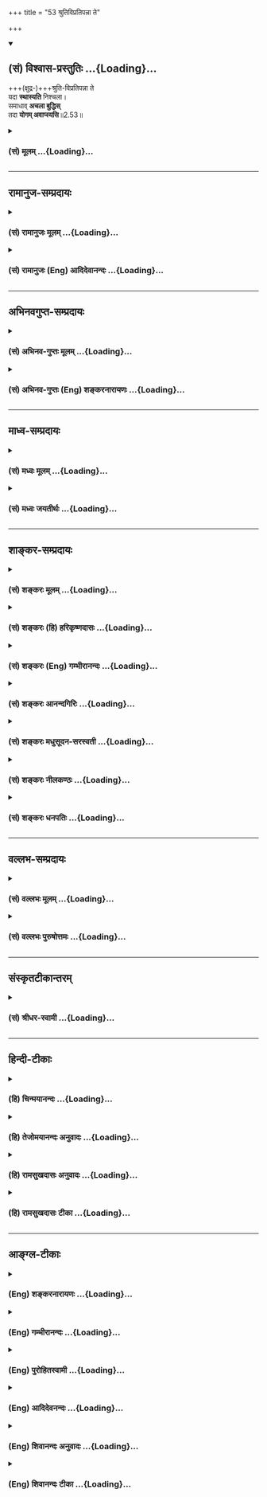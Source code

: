+++
title = "53 श्रुतिविप्रतिपन्ना ते"

+++
<div class="js_include" newlevelforh1="2" title="(सं) विश्वास-प्रस्तुतिः" unfilled url="/purANam_vaiShNavam/mahAbhAratam/06-bhIShma-parva/03-bhagavad-gItA-parva/saMskRtam/vishvAsa-prastutiH/02_sAnkhya-yogaH_sarva-/53_shrutivipratipann.md">
<details open><summary><h2>(सं) विश्वास-प्रस्तुतिः ...{Loading}...</h2></summary>

+++(क्षुद्र-)+++श्रुति-विप्रतिपन्ना ते  
यदा **स्थास्यति** निश्चला।  
समाधाव् **अचला बुद्धिस्**  
तदा **योगम् अवाप्स्यसि**॥2.53॥
</details>
</div>
<div class="js_include collapsed" newlevelforh1="3" title="(सं) मूलम्" unfilled url="/purANam_vaiShNavam/mahAbhAratam/06-bhIShma-parva/03-bhagavad-gItA-parva/saMskRtam/mUlam/02_sAnkhya-yogaH_sarva-/53_shrutivipratipann.md">
<details><summary><h3>(सं) मूलम् ...{Loading}...</h3></summary>

श्रुतिविप्रतिपन्ना ते यदा स्थास्यति निश्चला।  
समाधावचला बुद्धिस्तदा योगमवाप्स्यसि।।2.53।।
</details>
</div>


_________________
## रामानुज-सम्प्रदायः
<div class="js_include collapsed" newlevelforh1="3" title="(सं) रामानुजः मूलम्" unfilled url="/purANam_vaiShNavam/mahAbhAratam/06-bhIShma-parva/03-bhagavad-gItA-parva/saMskRtam/rAmAnujaH/mUlam/02_sAnkhya-yogaH_sarva-/53_shrutivipratipann.md">
<details><summary><h3>(सं) रामानुजः मूलम् ...{Loading}...</h3></summary>

।।2.53।।**श्रुतिः** श्रवणम् अस्मत्तः श्रवणेन **वि**शेषतः
**प्रतिपन्ना** सकलेतरविसजातीयनित्यनिरतिशयसूक्ष्मतत्त्वविषया स्वयम्
**अचला** एकरूपा **बुद्धिः** असङ्गकर्मानुष्ठानेन विमलीकृते मनसि
**यदा निश्चला स्थास्यति तदा योगम्** आत्मावलोकनम् **अवाप्स्यसि।**
एतद् उक्तं भवति शास्त्रजन्यात्मज्ञानपूर्वककर्मयोगः
स्थितप्रज्ञताख्यज्ञाननिष्ठाम् आपादयति ज्ञाननिष्ठारूपा स्थितप्रज्ञता तु
योगाख्यम् आत्मावलोकनं साधयति इति।  
एवम् उक्तः पार्थो निःसङ्गकर्मानुष्ठानरूपकर्मयोगसाध्यस्थितप्रज्ञतया
योगसाधनभूतायाः स्वरूपं स्थितप्रज्ञस्यानुष्ठानप्रकारं च पृच्छति  

</details>
</div>
<div class="js_include collapsed" newlevelforh1="3" title="(सं) रामानुजः (Eng) आदिदेवानन्दः" unfilled url="/purANam_vaiShNavam/mahAbhAratam/06-bhIShma-parva/03-bhagavad-gItA-parva/saMskRtam/rAmAnujaH/english/AdidevAnandaH/02_sAnkhya-yogaH_sarva-/53_shrutivipratipann.md">
<details><summary><h3>(सं) रामानुजः (Eng) आदिदेवानन्दः ...{Loading}...</h3></summary>

2.53 Here 'Sruti' means hearing (and not the Veda). When your intellect,
which, by hearing from us, has become specially enlightened, having for
its object the eternal, unsurpassed and subtle self - which belongs to a
class different from all other entities -, then the intellect is firmly
fixed, i.e., in a single psychosis and stands unshaken. In such a
concentrated mind, purified by the performance of duties without
attachment, will be generated true Yoga, which consists in the vision of
the self. What is said is this: Karma Yoga, which presupposes the
knowledge of the real nature of the self obtained from the scriptures,
leads to a firm devotion to knowledge known as the state of firm wisdom;
and the state of 'firm wisdom;' which is in the form of devotion to
knowledge, generates the vision of the self; this vision is here called
Yoga. Arjuna, thus taught, estions about the nature of 'firm wisdom'
which constitutes the means for the attainment of Yoga and which itself
is attainable through Karma Yoga which consists in work with detachment,
and also about the mode of behaviour of a man of 'firm wisdom.'

</details>
</div>


_________________
## अभिनवगुप्त-सम्प्रदायः
<div class="js_include collapsed" newlevelforh1="3" title="(सं) अभिनव-गुप्तः मूलम्" unfilled url="/purANam_vaiShNavam/mahAbhAratam/06-bhIShma-parva/03-bhagavad-gItA-parva/saMskRtam/abhinava-guptaH/mUlam/02_sAnkhya-yogaH_sarva-/53_shrutivipratipann.md">
<details><summary><h3>(सं) अभिनव-गुप्तः मूलम् ...{Loading}...</h3></summary>

।।2.54 2.55।। यदा ते इति। श्रुतीति। तत्र च योगबुद्धिप्राप्त्यबसरे तव
स्फुटमेवेदमभिज्ञानम् श्रोतव्यस्य +++(S omits श्रोतव्यस्य)+++ श्रुतस्य
अभिलष्यमाणस्य च +++(N वा instead of च)+++ आगमस्य उभस्यापि निर्वेदभावत्वम् +++(SK
भाक्त्वम्)+++। अनेन चेदमुक्तम् अविद्यापद +++(N अविद्यमद)+++
निपतितप्रमात्रनुग्राहकशास्त्रश्रवणसंस्कारविप्रलम्भमहिमा अयं यत्
तवास्थाने कुलक्षयादिदोषदर्शनम्। तत्तु तथाशासनबहुमानविगलने विगलिष्यति
इति।  

</details>
</div>
<div class="js_include collapsed" newlevelforh1="3" title="(सं) अभिनव-गुप्तः (Eng) शङ्करनारायणः" unfilled url="/purANam_vaiShNavam/mahAbhAratam/06-bhIShma-parva/03-bhagavad-gItA-parva/saMskRtam/abhinava-guptaH/english/shankaranArAyaNaH/02_sAnkhya-yogaH_sarva-/53_shrutivipratipann.md">
<details><summary><h3>(सं) अभिनव-गुप्तः (Eng) शङ्करनारायणः ...{Loading}...</h3></summary>

2.52-53 Yada te etc. Sruti-etc. At the time, when the determining facult
with regard to the Yoga is attained, the clear sign of recognizing it,
is this : An attitude of futility about the revealed literature that has
to be listened to, that has been listened to and that is being declared.
What has been declared by the above is this : 'This present view of
yours about the ruination of your race is out of place and it is due to
the influence of your deceptive notion, born of mental impressions
created by your listening to the teachings of those scriptures that
favour the observers who are fallen deep into the course of ignorance.
But, that view shall vanish when the respect for such a teaching
disappears.

</details>
</div>


_________________
## माध्व-सम्प्रदायः
<div class="js_include collapsed" newlevelforh1="3" title="(सं) मध्वः मूलम्" unfilled url="/purANam_vaiShNavam/mahAbhAratam/06-bhIShma-parva/03-bhagavad-gItA-parva/saMskRtam/madhvaH/mUlam/02_sAnkhya-yogaH_sarva-/53_shrutivipratipann.md">
<details><summary><h3>(सं) मध्वः मूलम् ...{Loading}...</h3></summary>

।।2.53।। तदेव स्पष्टयति श्रुतिविप्रतिपन्नेति। पूर्वं
श्रुतिभिर्वेदैर्विप्रतिपन्ना विरुद्धा सती यदा वेदार्थानुकूलेन
तत्त्वनिश्चयेन विपरीतवाग्भिरपि निश्चला भवति ततश्च समाधावचला।
ब्रह्मप्रत्यक्षदर्शनेन भेरीताडनादावपि परमानन्दमग्नत्वात्। तदा
योगमवाप्स्यसि उपायसिद्धो भवसीत्यर्थः।  

</details>
</div>
<div class="js_include collapsed" newlevelforh1="3" title="(सं) मध्वः जयतीर्थः" unfilled url="/purANam_vaiShNavam/mahAbhAratam/06-bhIShma-parva/03-bhagavad-gItA-parva/saMskRtam/madhvaH/jayatIrthaH/02_sAnkhya-yogaH_sarva-/53_shrutivipratipann.md">
<details><summary><h3>(सं) मध्वः जयतीर्थः ...{Loading}...</h3></summary>

।।2.53।। ननूत्तरश्लोकेऽपि योगानुष्ठानविधिरेवोच्यतेऽतः पुनरुक्तिदोष इत्यत
आह **तदेवे**ति। किं तन्मोहकलिलं कीदृशं च तदतितरणं इत्याकाङ्क्षायां
पुंसां अधममध्यमोत्तमावस्थादिप्रदर्शनेन पूर्वश्लोकोक्तमेव
योगानुष्ठानावधिमनेन स्पष्टं करोतीत्यर्थः। नन्वत्रश्रुतिविप्रतिपन्ना इति
श्रवणादितो वैराग्यमुच्यते यथाह भास्करःवस्त्वन्तरश्रवणाद्विरक्तेति। ततः
पूर्वत्रापि वैराग्यमर्थः स्यात्। निश्चलाऽचलेति च पुनरुक्तिश्च।  
  
योगावाप्तेरुत्तरा चेयमवस्था तत्कथमुच्यतेतदा योगमवाप्स्यसि इति शङ्कायां
श्लोकं व्याचष्टे **पूर्व**मिति। पूर्वावस्थायाः सामर्थ्यलब्धं
वैलक्षण्यं दर्शयितुमुक्तंवेदार्थेति। चलनप्रसक्तिं दर्शयति 
**विपरीते**ति। असच्छास्त्रैरित्यर्थः। अनेन परोक्षज्ञानकाष्ठा दर्शिता।
परोक्षतत्त्वनिश्चयानुवृत्तिव्युदासायोक्तम् **ब्रह्मे**ति। अत्रापि
चलनप्रसक्तिमाह **भेरी**ति। एतत्कथमित्यत आह **परमे**ति। परमानन्दे
उपायसिद्धो भवसीत्यर्थः। एतेनापरोक्षज्ञानकाष्ठा दर्शिता। उपायेन सिद्धः
प्राप्तफलः। योगशब्देन तत्फलमुपलक्ष्यत इति भावः।
श्लोकद्वयेप्येतदवस्थाप्राप्तिर्योगानुष्ठानावधिरिति तात्पर्यम्।  

</details>
</div>


_________________
## शाङ्कर-सम्प्रदायः
<div class="js_include collapsed" newlevelforh1="3" title="(सं) शङ्करः मूलम्" unfilled url="/purANam_vaiShNavam/mahAbhAratam/06-bhIShma-parva/03-bhagavad-gItA-parva/saMskRtam/shankaraH/mUlam/02_sAnkhya-yogaH_sarva-/53_shrutivipratipann.md">
<details><summary><h3>(सं) शङ्करः मूलम् ...{Loading}...</h3></summary>

।।2.53।।  
  
**श्रुतिविप्रतिपन्ना** अनेकसाध्यसाधनसंबन्धप्रकाशनश्रुतिभिः श्रवणैः
प्रवृत्तिनिवृत्तिलक्षणैः विप्रतिपन्ना नानाप्रतिपन्ना विक्षिप्ता सती ते
तव बुद्धिः **यदा** यस्मिन् काले **स्थास्यति** स्थिरीभूता भविष्यति
**निश्चला** विक्षेपचलनवर्जिता सती **समाधौ** समाधीयते
चित्तमस्मिन्निति समाधिः आत्मा तस्मिन् आत्मनि इत्येतत्। **अचला**
तत्रापि विकल्पवर्जिता इत्येतत्। **बुद्धिः** अन्तःकरणम्। **तदा**
तस्मिन्काले **योगम् अवाप्स्यसि** विवेकप्रज्ञां समाधिं प्राप्स्यसि।।  
प्रश्नबीजं प्रतिलभ्य अर्जुन उवाच लब्धसमाधिप्रज्ञस्य लक्षणबुभुत्सया  
  
अर्जुन उवाच  
  

</details>
</div>
<div class="js_include collapsed" newlevelforh1="3" title="(सं) शङ्करः (हि) हरिकृष्णदासः" unfilled url="/purANam_vaiShNavam/mahAbhAratam/06-bhIShma-parva/03-bhagavad-gItA-parva/saMskRtam/shankaraH/hindI/harikRShNadAsaH/02_sAnkhya-yogaH_sarva-/53_shrutivipratipann.md">
<details><summary><h3>(सं) शङ्करः (हि) हरिकृष्णदासः ...{Loading}...</h3></summary>

।।2.53।। यदि तू पूछे कि मोहरूप मलिनतासे पार होकर आत्मविवेकजन्य बुद्धिको
प्राप्त हुआ मैं कर्मयोगके फलरूप परमार्थयोगको ( ज्ञानको ) कब पाऊँगा तो
सुन  
  
अनेक साध्य साधन और उनका सम्बन्ध बतलानेवाली श्रुतियोंसे विप्रतिपन्न
अर्थात् नाना भावोंको प्राप्त हुई विक्षिप्त हुई तेरी बुद्धि जब समाधिमें
यानी जिसमें चित्तका समाधान किया जाय वह समाधि है इस व्युत्पत्तिसे आत्माका
नाम समाधि है उसमें अचल और दृढ़ स्थिर हो जायगी यानी विक्षेपरूप चलनसे और
विकल्पसे रहित होकर स्थिर हो जायगी।  
तब तू योगको प्राप्त होगा अर्थात् विवेकजनित बुद्धिरूप समाधिनिष्ठाको
पावेगा।  

</details>
</div>
<div class="js_include collapsed" newlevelforh1="3" title="(सं) शङ्करः (Eng) गम्भीरानन्दः" unfilled url="/purANam_vaiShNavam/mahAbhAratam/06-bhIShma-parva/03-bhagavad-gItA-parva/saMskRtam/shankaraH/english/gambhIrAnandaH/02_sAnkhya-yogaH_sarva-/53_shrutivipratipann.md">
<details><summary><h3>(सं) शङ्करः (Eng) गम्भीरानन्दः ...{Loading}...</h3></summary>

2.53 If it be asked, 'By becoming possessed of the wisdom arising from
the discrimination about the Self after overcoming the turbidity of
delusion, when shall I attain the yoga of the supreme Reality which is
the fruit that results from Karma-yoga;', then listen to that; Yada,
when at the time when; te, your; buddhih, mind; that has become
sruti-vi-pratipanna, bewildered, tossed about, by hearing (the Vedas)
that reveal the diverse ends, means, and (their) relationship, i.e. are
filled with divergent ideas; sthasyati, will become; niscala,
unshakable, free from the trubulence in the form of distractions; and
acala, steadfast, that is to say, free from doubt even in that
(unshakable) state; samadhau, in samadhi, that is to say, in the Self
samadhi being derived in the sense of that in which the mind is fixed;
tada, then, at that time; avapsyasi, you will attain; yogam, Yoga, the
enlightenment, Self-absorption, that arises from discrimination. Having
got an occasion for iniry, Arjuna, with a view to knowing the
characteristics of one who has the realization of the Self, \[By the
word samadhi is meant the enlightenment arising from discrimination,
which has been spoken of in the commentary on the previous verse. The
steadfastness which the monks have in that enlightenment is called
steadfastness in Knowledge. Or the phrase may mean, 'the enlightenment
achieved through meditation on the Self', i.e. the realization of the
supreme Goal.\] asked:

</details>
</div>
<div class="js_include collapsed" newlevelforh1="3" title="(सं) शङ्करः आनन्दगिरिः" unfilled url="/purANam_vaiShNavam/mahAbhAratam/06-bhIShma-parva/03-bhagavad-gItA-parva/saMskRtam/shankaraH/AnandagiriH/02_sAnkhya-yogaH_sarva-/53_shrutivipratipann.md">
<details><summary><h3>(सं) शङ्करः आनन्दगिरिः ...{Loading}...</h3></summary>

।।2.53।। बुद्धिशुद्धिविवेकवैराग्यासिद्धावपि पूर्वोक्तबुद्धिप्राप्तिकालो
दर्शितो न भवतीति शङ्कते **मोहेति।**
प्रागुक्तविवेकादियुक्तबुद्धेरात्मनि स्थैर्यावस्थायां
प्रकृतबुद्धिसिद्धिरित्याह **तच्छृण्विति।** पृष्टं कालविशेषाख्यं वस्तु
तच्छब्देन गृह्यते बुद्धेः श्रुतिविप्रतिपन्नत्वं विशदयति **अनेकेति।**
नानाश्रुतिप्रतिपन्नत्वमेव संक्षिपति **विक्षिप्तेति।** उक्तं
हेतुद्वयमनुरुध्य वैराग्यपरिपाकावस्था कालशब्दार्थः नैश्चल्यं
विक्षेपराहित्यम् अचलत्वं विकल्पशून्यत्वं विक्षेपो विपर्ययः विकल्पः संशय
इति विवेकः। विवेकद्वारा जाता प्रज्ञा प्रागुक्ता बुद्धिः समाधिस्तत्रैव
निष्ठा।  

</details>
</div>
<div class="js_include collapsed" newlevelforh1="3" title="(सं) शङ्करः मधुसूदन-सरस्वती" unfilled url="/purANam_vaiShNavam/mahAbhAratam/06-bhIShma-parva/03-bhagavad-gItA-parva/saMskRtam/shankaraH/madhusUdana-sarasvatI/02_sAnkhya-yogaH_sarva-/53_shrutivipratipann.md">
<details><summary><h3>(सं) शङ्करः मधुसूदन-सरस्वती ...{Loading}...</h3></summary>

।।2.53।। अन्तःकरणशुद्ध्यधैवं जातनिर्वेदस्य कदा
ज्ञानप्राप्तिरित्यपेक्षायामाह ते तव बुद्धिः  
  
श्रुतिभिर्नानाविधफलश्रवणैरविचारिततात्पर्यैर्विप्रतिपन्ना
अनेकविधसंशयविपर्यासवत्त्वेन विक्षिप्ता प्राक् यदा यस्मिन्काले  
  
शुद्धिजविवेकजनितेन दोषदर्शनेन तं विक्षेपं परित्यज्य समाधौ परमात्मनि
निश्चला जाग्रत्स्वप्नदर्शनलक्षणविक्षेपरहिता अचला
सुषुप्तिमूर्च्छास्तब्धीभावादिरूपलयलक्षणचलनरहिता सती स्थास्यति।
लयविक्षेपलक्षणौ दोषौ परित्यज्य समाहिता भविष्यतीति यावत्। अथवा
निश्चलाऽसंभावनाविपरीतभावनारहिता अचला
दीर्घकालादनैरन्तर्यसत्कारसेवनैर्विजातीयप्रत्ययादूषिता सती
निर्वातप्रदीपवदात्मनि स्थास्यतीति योजना। तदा तस्मिन्काले योगं
जीवपरमात्मैक्यलक्षणं  
  
तत्त्वमस्यादिवाक्यजन्यमखण्डसाक्षात्कारं सर्वयोगफलमवाप्स्यसि। तदा पुनः
साध्यान्तराभावात्कृतकृत्यः स्थितप्रज्ञो  
  
भविष्यसीत्यभिप्रायः।  

</details>
</div>
<div class="js_include collapsed" newlevelforh1="3" title="(सं) शङ्करः नीलकण्ठः" unfilled url="/purANam_vaiShNavam/mahAbhAratam/06-bhIShma-parva/03-bhagavad-gItA-parva/saMskRtam/shankaraH/nIlakaNThaH/02_sAnkhya-yogaH_sarva-/53_shrutivipratipann.md">
<details><summary><h3>(सं) शङ्करः नीलकण्ठः ...{Loading}...</h3></summary>

।।2.53।। ननु बुद्धिप्रसादोऽपि केन लिङ्गेन ज्ञेय इत्यत आह **श्रुतीति।**
श्रुतिभिर्नानाविधशास्त्रश्रवणैर्विप्रतिपन्ना आत्मा नित्योऽनित्यो वा
नित्योऽपि कर्ताऽकर्ता वा अकर्ताप्येकोऽनेको वेत्येवमादिसंशयग्रस्ता सती
यदा असंभावनाविपरीतभावनानिरासपूर्वकं श्रुतितात्पर्यविषयीभूते
ब्रह्माद्वैते निश्चला पुनः कुतर्कैरनास्कन्दनीया निर्विचिकित्सा
परोक्षनिश्चयवती भूत्वा समाधौ निर्विकल्पके प्रत्यगात्मनि अचला
लयविक्षेपशून्या स्थास्यति स्थिरा भविष्यति तदा योगं विवेकप्रज्ञां
प्राप्स्यसि। निश्चलसमाधिलाभ एव बुद्धिप्रसादलिङ्गमिति भावः।  

</details>
</div>
<div class="js_include collapsed" newlevelforh1="3" title="(सं) शङ्करः धनपतिः" unfilled url="/purANam_vaiShNavam/mahAbhAratam/06-bhIShma-parva/03-bhagavad-gItA-parva/saMskRtam/shankaraH/dhanapatiH/02_sAnkhya-yogaH_sarva-/53_shrutivipratipann.md">
<details><summary><h3>(सं) शङ्करः धनपतिः ...{Loading}...</h3></summary>

।।2.52 2.53।। साङ्ख्यं बुद्धिं सदा प्राप्स्यामि यदर्थं कर्मानुष्ठानं
भवतोपदिश्यत इत्यत आह **यदेति।** यदा यस्यामवस्थायां तव
बुद्धिर्मोहात्मकमविवेकरुपं कालुष्यं व्यतिक्रमिष्यति तदा तस्यामवस्थायां
श्रोतव्यस्य श्रुतस्य च वैराग्यं प्राप्तासि। पूर्वं
श्रुतिभिरनेकसाध्यसाधनश्रवणैर्विप्रतिपन्ना विक्षिप्ता
श्रुतश्रोतवययोर्निर्वेदं लब्ध्वा यदा समाधीयते चित्तमस्मिन्निति
समाधिरात्मा तस्मिन्निश्चला विक्षेपरहिता स्थास्यति स्थिरीभूता भविष्यति
तदा योगं साङ्ख्ययोगमवाप्स्यसीति द्वयोरर्थः। यद्वा
योगानुष्ठानजनितसत्त्वशुद्धिजा वैराग्यादीतरसाधनसहिता
नित्यानित्यवस्तुविवेकरुपा ज्ञानाधिकारसंपादिका बुद्धिः कदा प्राप्यत इत्यत
आह **यदेति।** यदा तव बुद्धिर्मोहात्मकमविवेकरुपं कालुष्यं
चित्ताशुद्धिजं व्यतितरिष्यति तदा श्रोतव्यस्य श्रुतस्य च कर्मफलस्य
निर्वेदं गन्तासि। चित्तशुद्धिद्वारा लब्धात्मविवेकबुद्धिः कर्मयोगजं फलं
परमात्मयोगं कदाप्स्यसीति तच्छृणु **श्रुतीति।**
प्राग्वद्य्वाख्यानद्वयमपि भाष्याल्लभ्यत इति बोधम।  

</details>
</div>


_________________
## वल्लभ-सम्प्रदायः
<div class="js_include collapsed" newlevelforh1="3" title="(सं) वल्लभः मूलम्" unfilled url="/purANam_vaiShNavam/mahAbhAratam/06-bhIShma-parva/03-bhagavad-gItA-parva/saMskRtam/vallabhaH/mUlam/02_sAnkhya-yogaH_sarva-/53_shrutivipratipann.md">
<details><summary><h3>(सं) वल्लभः मूलम् ...{Loading}...</h3></summary>

।।2.52 2.53।। कदा तत्पदमहं प्राप्स्यामि इत्यपेक्षायामाह यदेति द्वाभ्याम्।
निश्चला विशोकधैर्यादिवती ते यदा बुद्धिर्व्यवसायात्मिकैव तदा श्रोतव्यस्य
श्रुतस्य च त्रैगुण्यस्य कर्मफलस्य निर्वेदं वैराग्यं प्राप्स्यसि।
तस्यात्रानुपादेयत्वेन जिज्ञासां न करिष्यसीत्यर्थः। तादृशी सती ते
बुद्धिरचला यदा समाधीयते तदा योगं योगस्वरूपं यास्यसि ततश्च
कार्यसिद्धिः।  

</details>
</div>
<div class="js_include collapsed" newlevelforh1="3" title="(सं) वल्लभः पुरुषोत्तमः" unfilled url="/purANam_vaiShNavam/mahAbhAratam/06-bhIShma-parva/03-bhagavad-gItA-parva/saMskRtam/vallabhaH/puruShottamaH/02_sAnkhya-yogaH_sarva-/53_shrutivipratipann.md">
<details><summary><h3>(सं) वल्लभः पुरुषोत्तमः ...{Loading}...</h3></summary>

  
  
।।2.53।। एतदेव द्रढयति श्रुतिविप्रतिपन्नेति। श्रुतिविप्रतिपन्ना
नानाविधधर्मश्रवणेच्छारहिता निश्चला श्रुतैरपि तैर्धर्मैश्चालनायोग्या यदा
ते बुद्धिर्भविष्यति समाधौ मच्चिन्तनसमये अचला स्वतो दृढा स्थास्यति तदा
योगं मत्सान्निध्यरूपमवाप्स्यसि प्राप्स्यसीत्यर्थः।  
  
  
  

</details>
</div>


_________________
## संस्कृतटीकान्तरम्
<div class="js_include collapsed" newlevelforh1="3" title="(सं) श्रीधर-स्वामी" unfilled url="/purANam_vaiShNavam/mahAbhAratam/06-bhIShma-parva/03-bhagavad-gItA-parva/saMskRtam/shrIdhara-svAmI/02_sAnkhya-yogaH_sarva-/53_shrutivipratipann.md">
<details><summary><h3>(सं) श्रीधर-स्वामी ...{Loading}...</h3></summary>

।।2.53।। ततश्च   **श्रुतीति।**
श्रुतिभिर्नानालौकिकवैदिकार्थश्रवणैर्विप्रतिपन्ना इतः पूर्वं विक्षिप्ता
सती तव बुद्धिर्यदा समाधौ स्थास्यतीति समाधीयते चित्तमस्मिन्निति समाधिः
परमेश्वरः तस्मिन्निश्चला विक्षेपव्याप्तिविषयान्तरैरनाकृष्टात एवाचला  
  
अभ्यासपटुत्वेन तत्रैव स्थिरा लयव्याप्तिः सती तदा योगं योगफलं
तत्त्वज्ञानमवाप्स्यपि।  

</details>
</div>


_________________
## हिन्दी-टीकाः
<div class="js_include collapsed" newlevelforh1="3" title="(हि) चिन्मयानन्दः" unfilled url="/purANam_vaiShNavam/mahAbhAratam/06-bhIShma-parva/03-bhagavad-gItA-parva/hindI/chinmayAnandaH/02_sAnkhya-yogaH_sarva-/53_shrutivipratipann.md">
<details><summary><h3>(हि) चिन्मयानन्दः ...{Loading}...</h3></summary>

।।2.53।। जब पाँचो ज्ञानेन्द्रियों के द्वारा विषयों को ग्रहण करने पर भी
जिसकी बुद्धि अविचलित रहती है तब उसे योग में स्थित समझा जाता है। सामान्यत
इन्द्रियों के विषय ग्रहण के कारण मन में अनेक विक्षेप उठते हैं। योगस्थ
पुरुष का मन इन सबमें निश्चल रहता है। उसके विषय में आगे स्थितप्रज्ञ के
लक्षण और अधिक विस्तार से बताते हैं।  
अनेक व्याख्याकार इसका अर्थ इस प्रकार करते हैं कि विभिन्न दार्शनिकों के
परस्पर विरोधी प्रतीत होने वाले सिद्धान्तों को सुनकर जिसकी बुद्धि विचलित
नहीं होती वह योग में स्थित हुआ समझा जाता है।  
  
अब तक के प्रस्तुत किये गये तर्कों से इस विषय में अर्जुन की रुचि बढ़ने
लगती है और उन्माद का प्रभाव कम होने लगता है। अपने विषाद और दुख को भूलकर
श्रीकृष्ण के प्रवचन में स्वयं रुचि लेते हुये ज्ञानी पुरुष के लक्षणों को
जानने की अपनी उत्सुकता को वह नहीं रोक सका। उसके प्रश्न से स्पष्ट दिखाई
देता है कि वह भगवान् के सिद्धान्त को ग्रहण कर रहा है फिर भी उसके मन में
कुछ है जिसके कारण वह इसे पूर्णत स्वीकार नहीं कर पा रहा था।  
प्रश्न पूछने के लिए अवसर पाकर समत्व में स्थित बुद्धि वाले पुरुष के
लक्षणों को जानने की उत्सुकता से अर्जुन प्रश्न करता है  

</details>
</div>
<div class="js_include collapsed" newlevelforh1="3" title="(हि) तेजोमयानन्दः अनुवादः" unfilled url="/purANam_vaiShNavam/mahAbhAratam/06-bhIShma-parva/03-bhagavad-gItA-parva/hindI/tejomayAnandaH/anuvAdaH/02_sAnkhya-yogaH_sarva-/53_shrutivipratipann.md">
<details><summary><h3>(हि) तेजोमयानन्दः अनुवादः ...{Loading}...</h3></summary>

।।2.53।। जब अनेक प्रकार के विषयों को सुनने से विचलित हुई तुम्हारी बुद्धि
आत्मस्वरूप में अचल और स्थिर हो जायेगी तब तुम (परमार्थ) योग को प्राप्त
करोगे।।  
  

</details>
</div>
<div class="js_include collapsed" newlevelforh1="3" title="(हि) रामसुखदासः अनुवादः" unfilled url="/purANam_vaiShNavam/mahAbhAratam/06-bhIShma-parva/03-bhagavad-gItA-parva/hindI/rAmasukhadAsaH/anuvAdaH/02_sAnkhya-yogaH_sarva-/53_shrutivipratipann.md">
<details><summary><h3>(हि) रामसुखदासः अनुवादः ...{Loading}...</h3></summary>

।।2.53।। जिस कालमें शास्त्रीय मतभेदोंसे विचलित हुई तेरी बुद्धि निश्चल हो
जायगी और परमात्मामें अचल हो जायगी, उस कालमें तू योगको प्राप्त हो जायगा।

</details>
</div>
<div class="js_include collapsed" newlevelforh1="3" title="(हि) रामसुखदासः टीका" unfilled url="/purANam_vaiShNavam/mahAbhAratam/06-bhIShma-parva/03-bhagavad-gItA-parva/hindI/rAmasukhadAsaH/TIkA/02_sAnkhya-yogaH_sarva-/53_shrutivipratipann.md">
<details><summary><h3>(हि) रामसुखदासः टीका ...{Loading}...</h3></summary>

।।2.53।।***व्याख्या--*** \[लौकिक मोहरूपी दलदलको तरनेपर भी नाना प्रकारके
शास्त्रीय मतभेदोंको लेकर जो मोह होता है, उसको तरनेके लिये भगवान् इस
श्लोकमें प्रेरण करते हैं। \]  
**'श्रुतिविप्रतिपन्ना ते .....तदा योगमवाप्स्यसि'--**अर्जुनके मनमें यह
श्रुतिविप्रतिपत्ति है कि अपने गुरुजनोंका, अपने कुटुम्बका नाश करना भी
उचित नहीं है और अपने क्षात्रधर्म-(युद्ध करने-) का त्याग करना भी उचित
नहीं है। एक तरफ तो कुटुम्बकी रक्षा हो और एक तरफ क्षात्रधर्मका पालन
हो--इसमें अगर कुटुम्बकी रक्षा करें तो युद्ध नहीं होगा और युद्ध करें तो
कुटुम्बकी रक्षा नहीं होगी--इन दोनों बातोंमें अर्जुनकी श्रुतिविप्रतिपत्ति
है, जिससे उनकी बुद्धि विचलित हो रही। **(टिप्पणी प₀ 91)** अतः भगवान्
शास्त्रीय मतभेदोंमें बुद्धिको निश्चल और परमात्मप्राप्तिके विषयमें
बुद्धिको अचल करनेकी प्रेरणा करते हैं।  
पहले तो साधकमें इस बातको लेकर सन्देह होता है कि सांसारिक व्यवहारको ठीक
किया जाय या परमात्माकी प्राप्ति की जाय; फिर उसका ऐसा निर्णय होता है कि
मुझे तो केवल संसारकी सेवा करनी है और संसारसे लेना कुछ नहीं है। ऐसा
निर्णय होते ही साधककी भोगोंसे उपरति होने लगती है, वैराग्य होने लगता है।
ऐसा होनेके बाद जब साधक परमात्माकी तरफ चलता है तब उसके सामने साध्य और
साधन-विषयक तरह-तरहके शास्त्रीय मतभेद आते हैं। इससे मेरेको किस साध्यको
स्वीकार करना चाहिये और किस साधन-पद्धतिसे चलना चाहिये'--इसका निर्णय करना
बड़ा कठिन हो जाता है। परन्तु जब साधक सत्सङ्गके द्वारा अपनी रुचि,
श्रद्धा-विश्वास और योग्यताका निर्णय कर लेता है अथवा निर्णय न हो सकनेकी
दशामें भगवान्के शरण होकर उनको पुकारता है,  
संसारसे सम्बन्ध-विच्छेद करनेके लिये बुद्धि 'निश्चल' होनी चाहिये, जिसको
छठे अध्यायके तेईसवें श्लोकमे

</details>
</div>


_________________
## आङ्ग्ल-टीकाः
<div class="js_include collapsed" newlevelforh1="3" title="(Eng) शङ्करनारायणः" unfilled url="/purANam_vaiShNavam/mahAbhAratam/06-bhIShma-parva/03-bhagavad-gItA-parva/english/shankaranArAyaNaH/02_sAnkhya-yogaH_sarva-/53_shrutivipratipann.md">
<details><summary><h3>(Eng) शङ्करनारायणः ...{Loading}...</h3></summary>

2.53. When your determining faculty, that had been \[earlier\] confused
by your hearing \[of scriptural declaration of fruits\] shall stand
stable in concentration, at that time you shall attain the Yoga.

</details>
</div>
<div class="js_include collapsed" newlevelforh1="3" title="(Eng) गम्भीरानन्दः" unfilled url="/purANam_vaiShNavam/mahAbhAratam/06-bhIShma-parva/03-bhagavad-gItA-parva/english/gambhIrAnandaH/02_sAnkhya-yogaH_sarva-/53_shrutivipratipann.md">
<details><summary><h3>(Eng) गम्भीरानन्दः ...{Loading}...</h3></summary>

2.53 When your mind that has become bewildered by hearing \[S. takes the
word sruti in the sense of the Vedas.-Tr.\] will become unshakable and
steadfast in the Self, then you will attain Yoga that arises from
discrimination.

</details>
</div>
<div class="js_include collapsed" newlevelforh1="3" title="(Eng) पुरोहितस्वामी" unfilled url="/purANam_vaiShNavam/mahAbhAratam/06-bhIShma-parva/03-bhagavad-gItA-parva/english/purohitasvAmI/02_sAnkhya-yogaH_sarva-/53_shrutivipratipann.md">
<details><summary><h3>(Eng) पुरोहितस्वामी ...{Loading}...</h3></summary>

2.53 When the intellect, bewildered by the multiplicity of holy scripts,
stands unperturbed in blissful contemplation of the Infinite, then hast
thou attained Spirituality.

</details>
</div>
<div class="js_include collapsed" newlevelforh1="3" title="(Eng) आदिदेवनन्दः" unfilled url="/purANam_vaiShNavam/mahAbhAratam/06-bhIShma-parva/03-bhagavad-gItA-parva/english/AdidevanandaH/02_sAnkhya-yogaH_sarva-/53_shrutivipratipann.md">
<details><summary><h3>(Eng) आदिदेवनन्दः ...{Loading}...</h3></summary>

2.53 When your intellect, well enlightened by hearing from Me and firmly
placed, stands unshaken in a concentrated mind, then you will attain the
vision of the self.

</details>
</div>
<div class="js_include collapsed" newlevelforh1="3" title="(Eng) शिवानन्दः अनुवादः" unfilled url="/purANam_vaiShNavam/mahAbhAratam/06-bhIShma-parva/03-bhagavad-gItA-parva/english/shivAnandaH/anuvAdaH/02_sAnkhya-yogaH_sarva-/53_shrutivipratipann.md">
<details><summary><h3>(Eng) शिवानन्दः अनुवादः ...{Loading}...</h3></summary>

2.53 When thy intellect, which is perplexed by the Veda text, which thou
hast read, shall stand immovable and steady in the Self, then thou shalt
attain Self-realisation.

</details>
</div>
<div class="js_include collapsed" newlevelforh1="3" title="(Eng) शिवानन्दः टीका" unfilled url="/purANam_vaiShNavam/mahAbhAratam/06-bhIShma-parva/03-bhagavad-gItA-parva/english/shivAnandaH/TIkA/02_sAnkhya-yogaH_sarva-/53_shrutivipratipann.md">
<details><summary><h3>(Eng) शिवानन्दः टीका ...{Loading}...</h3></summary>

2.53 श्रुतिविप्रतिपन्ना perplexed by what hast heard; ते thy; यदा when;
स्थास्यति shall stand; निश्चला immovable; समाधौ in the Self; अचला
steady; बुद्धिः intellect; तदा then; योगम् Selfrealisation; अवाप्स्यसि
(thou) shalt attain.Commentary When your intellect which is tossed about
by the conflict of opinions regarding the Pravritti Marga (the path of
action) and the Nivritti Marga (the path of retirement or renunciation)
has become immovable without distraction and doubt and firmly
established in the Self; then thou shalt attain Selfrealisation or
knowledge of the Self (AtmaJnana).

</details>
</div>
